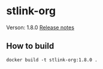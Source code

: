 # stlink-org
Verson: 1.8.0
[Release notes](https://github.com/stlink-org/stlink/releases/tag/v1.8.0)

## How to build
`docker build -t stlink-org:1.8.0 .`